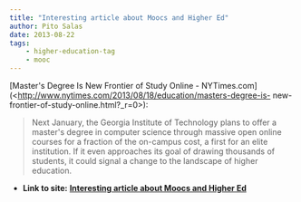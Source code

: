 ```yaml
---
title: "Interesting article about Moocs and Higher Ed"
author: Pito Salas
date: 2013-08-22
tags:
    - higher-education-tag
    - mooc
---
```




[Master's Degree Is New Frontier of Study Online -
NYTimes.com](<http://www.nytimes.com/2013/08/18/education/masters-degree-is-
new-frontier-of-study-online.html?_r=0>):

> Next January, the Georgia Institute of Technology plans to offer a master's
> degree in computer science through massive open online courses for a
> fraction of the on-campus cost, a first for an elite institution. If it even
> approaches its goal of drawing thousands of students, it could signal a
> change to the landscape of higher education.




* **Link to site:** **[Interesting article about Moocs and Higher Ed](None)**
